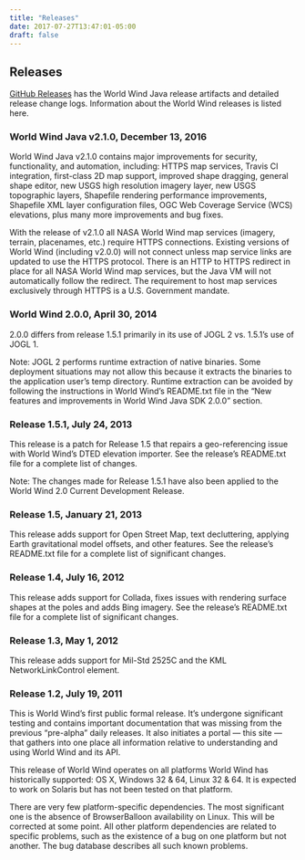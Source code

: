 ```yaml
---
title: "Releases"
date: 2017-07-27T13:47:01-05:00
draft: false
---
```


## Releases

[GitHub Releases](https://github.com/NASAWorldWind/WorldWindJava/releases) has the World Wind Java release artifacts and detailed release change logs. Information about the World Wind releases is listed here.

### World Wind Java v2.1.0, December 13, 2016

World Wind Java v2.1.0 contains major improvements for security, functionality, and automation, including: HTTPS map services, Travis CI integration, first-class 2D map support, improved shape dragging, general shape editor, new USGS high resolution imagery layer, new USGS topographic layers, Shapefile rendering performance improvements, Shapefile XML layer configuration files, OGC Web Coverage Service (WCS) elevations, plus many more improvements and bug fixes.

With the release of v2.1.0 all NASA World Wind map services (imagery, terrain, placenames, etc.) require HTTPS connections. Existing versions of World Wind (including v2.0.0) will not connect unless map service links are updated to use the HTTPS protocol. There is an HTTP to HTTPS redirect in place for all NASA World Wind map services, but the Java VM will not automatically follow the redirect. The requirement to host map services exclusively through HTTPS is a U.S. Government mandate.

### World Wind 2.0.0, April 30, 2014

2.0.0 differs from release 1.5.1 primarily in its use of JOGL 2 vs. 1.5.1’s use of JOGL 1.

Note: JOGL 2 performs runtime extraction of native binaries. Some deployment situations may not allow this because it extracts the binaries to the application user’s temp directory. Runtime extraction can be avoided by following the instructions in World Wind’s README.txt file in the “New features and improvements in World Wind Java SDK 2.0.0” section.

### Release 1.5.1, July 24, 2013

This release is a patch for Release 1.5 that repairs a geo-referencing issue with World Wind’s DTED elevation importer. See the release’s README.txt file for a complete list of changes.

Note: The changes made for Release 1.5.1 have also been applied to the World Wind 2.0 Current Development Release.

### Release 1.5, January 21, 2013

This release adds support for Open Street Map, text decluttering, applying Earth gravitational model offsets, and other features. See the release’s README.txt file for a complete list of significant changes.

### Release 1.4, July 16, 2012

This release adds support for Collada, fixes issues with rendering surface shapes at the poles and adds Bing imagery. See the release’s README.txt file for a complete list of significant changes.

### Release 1.3, May 1, 2012

This release adds support for Mil-Std 2525C and the KML NetworkLinkControl element.

### Release 1.2, July 19, 2011

This is World Wind’s first public formal release. It’s undergone significant testing and contains important documentation that was missing from the previous “pre-alpha” daily releases. It also initiates a portal — this site — that gathers into one place all information relative to understanding and using World Wind and its API.

This release of World Wind operates on all platforms World Wind has historically supported: OS X, Windows 32 & 64, Linux 32 & 64. It is expected to work on Solaris but has not been tested on that platform.

There are very few platform-specific dependencies. The most significant one is the absence of BrowserBalloon availability on Linux. This will be corrected at some point. All other platform dependencies are related to specific problems, such as the existence of a bug on one platform but not another. The bug database describes all such known problems.